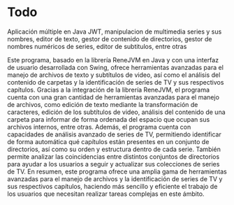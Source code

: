 # Todo
Aplicación múltiple en Java JWT, manipulacion de multimedia series y sus nombres, editor de texto, gestor de contenido de directorios, gestor de nombres numéricos de series, editor de subtitulos, entre otras 


Este programa, basado en la librería ReneJVM en Java y con una interfaz de usuario desarrollada con Swing, ofrece herramientas avanzadas para el manejo de archivos de texto y subtítulos de video, así como el análisis del contenido de carpetas y la identificación de series de TV y sus respectivos capítulos.
Gracias a la integración de la librería ReneJVM, el programa cuenta con una gran cantidad de herramientas avanzadas para el manejo de archivos, como edición de texto mediante la transformación de caracteres, edición de los subtítulos de video, análisis del contenido de una carpeta para informar de forma ordenada del espacio que ocupan sus archivos internos, entre otras.
Además, el programa cuenta con capacidades de análisis avanzado de series de TV, permitiendo identificar de forma automática qué capítulos están presentes en un conjunto de directorios, así como su orden y estructura dentro de cada serie. También permite analizar las coincidencias entre distintos conjuntos de directorios para ayudar a los usuarios a seguir y actualizar sus colecciones de series de TV.
En resumen, este programa ofrece una amplia gama de herramientas avanzadas para el manejo de archivos y la identificación de series de TV y sus respectivos capítulos, haciendo más sencillo y eficiente el trabajo de los usuarios que necesitan realizar tareas complejas en este ámbito.
